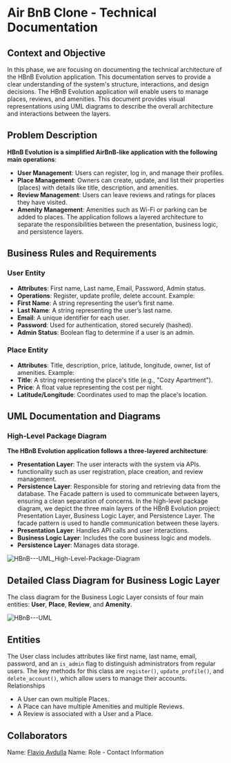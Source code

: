 
# Air BnB Clone - Technical Documentation

## Context and Objective
In this phase, we are focusing on documenting the technical architecture of the HBnB Evolution application. This documentation serves to provide a clear understanding of the system's structure, interactions, and design decisions. The HBnB Evolution application will enable users to manage places, reviews, and amenities. This document provides visual representations using UML diagrams to describe the overall architecture and interactions between the layers.
## Problem Description
**HBnB Evolution is a simplified AirBnB-like application with the following main operations**:
- **User Management**: Users can register, log in, and manage their profiles.
- **Place Management**: Owners can create, update, and list their properties (places) with details like title, description, and amenities.
- **Review Management**: Users can leave reviews and ratings for places they have visited.
- **Amenity Management**: Amenities such as Wi-Fi or parking can be added to places.
The application follows a layered architecture to separate the responsibilities between the presentation, business logic, and persistence layers.
## Business Rules and Requirements
### User Entity
- **Attributes**: First name, Last name, Email, Password, Admin status.
- **Operations**: Register, update profile, delete account.
Example:
- **First Name**: A string representing the user’s first name.
- **Last Name**: A string representing the user’s last name.
- **Email**: A unique identifier for each user.
- **Password**: Used for authentication, stored securely (hashed).
- **Admin Status**: Boolean flag to determine if a user is an admin.
### Place Entity
- **Attributes**: Title, description, price, latitude, longitude, owner, list of amenities.
Example:
- **Title**: A string representing the place's title (e.g., "Cozy Apartment").
- **Price**: A float value representing the cost per night.
- **Latitude/Longitude**: Coordinates used to map the place's location.
## UML Documentation and Diagrams
### High-Level Package Diagram
**The HBnB Evolution application follows a three-layered architecture**:
- **Presentation Layer**: The user interacts with the system via APIs.
- functionality such as user registration, place creation, and review management.
- **Persistence Layer**: Responsible for storing and retrieving data from the database.
The Facade pattern is used to communicate between layers, ensuring a clean separation of concerns.
In the high-level package diagram, we depict the three main layers of the HBnB Evolution project: Presentation Layer, Business Logic Layer, and Persistence Layer. The facade pattern is used to handle communication between these layers.
- **Presentation Layer**: Handles API calls and user interactions.
- **Business Logic Layer**: Includes the core business logic and models.
- **Persistence Layer**: Manages data storage.

![HBnB---UML_High-Level-Package-Diagram](https://github.com/user-attachments/assets/6e434683-b94d-4a1b-b696-c1f6082d8c47)

## Detailed Class Diagram for Business Logic Layer
The class diagram for the Business Logic Layer consists of four main entities:  **User**, **Place**, **Review**, and **Amenity**. 

![HBnB---UML](https://github.com/user-attachments/assets/e1a66de0-02e9-497f-a798-87d32d14077e)

## Entities

The User class includes attributes like first name, last name, email, password, and an `is_admin` flag to distinguish administrators from regular users. The key methods for this class are `register()`, `update_profile()`, and `delete_account()`, which allow users to manage their accounts. 
Relationships
- A User can own multiple Places.
- A Place can have multiple Amenities and multiple Reviews.
- A Review is associated with a User and a Place.

## Collaborators
Name: [Flavio Avdulla](FlavioAvdulla)
Name: Role - Contact Information
